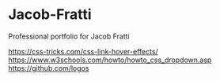 # Jacob-Fratti
Professional portfolio for Jacob Fratti

https://css-tricks.com/css-link-hover-effects/
https://www.w3schools.com/howto/howto_css_dropdown.asp
https://github.com/logos